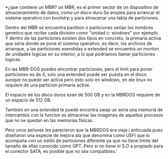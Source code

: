 *¿que contiene un MBR?
un MBR, es el primer sector de un dispositivo de almacenamiento
de datos, como un disco duro.Se emplea para arrancar el sistema operativo 
con bootstrp y para almacenar una tabla de particiones.

Dentro del MBR se encuentra partition o particiones serian los nombres
genetico que recibe cada division como "unidad c: windows" por ejemplo.
Y dentro de las particiones existen dos tipos en concreto, la primaria
activa que seria donde se pone el sistema operativo, es decir, los 
archivos de arranque, y las particiones exendidas o extended se encuentra 
un monton de unidades logicas en su interior, a lo que podriamos llamar particiones logicas.

En las MBR-DOS puedes encontrar particiones, pero el limit para poner 
particiones es de 4, solo una extended puede ser puesta en el disco 
aunque no puede ser activa pero esto solo en windows, en ele linux 
no requiere de una particion primaria active.

El espacio de los disco duros esan de 500 GB y en la MBRDOS 
requiere de un espacio de 512 GB.

Tambien en una extended te puede encontra swap ue seria
una memoria de intercambio con la funcion es almacenar
las imagenes de aquellos procesos que no se quedan en las memorias fisicas.

Pero unos señores les parecieron que la MBRDOS era vieja i anticuada 
pues diseñaron una especie de mejora ala que denomina como 
UEFI que lo acompaña con un estilo de particiones diferente ya que 
no tiene limite del tamaño de ellas conocido como GPT. Pero si no 
tiene el S.O a propiado para el conector SATA, es posible que no sea 
compatibles.'
